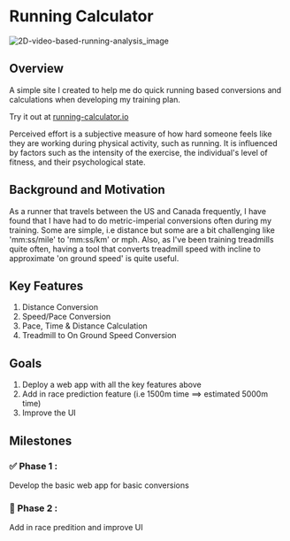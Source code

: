 # Running Calculator

![2D-video-based-running-analysis_image](https://user-images.githubusercontent.com/63820705/210619437-82594bae-dd05-4fcb-bc5c-ffdd94179c56.png)

## Overview
A simple site I created to help me do quick running based conversions and calculations when developing my training plan.

Try it out at [running-calculator.io](http://running-calculator.io/)


Perceived effort is a subjective measure of how hard someone feels like they are working during physical activity, such as running. It is influenced by factors such as the intensity of the exercise, the individual's level of fitness, and their psychological state.

## Background and Motivation

As a runner that travels between the US and Canada frequently, I have found that I have had to do metric-imperial conversions often during my training. Some are simple, i.e distance but some are a bit challenging like 'mm:ss/mile' to 'mm:ss/km' or mph. Also, as I've been training treadmills quite often, having a tool that converts treadmill speed with incline to approximate 'on ground speed' is quite useful.

## Key Features

1. Distance Conversion
2. Speed/Pace Conversion
3. Pace, Time & Distance Calculation
4. Treadmill to On Ground Speed Conversion

## Goals

1. Deploy a web app with all the key features above
2. Add in race prediction feature (i.e 1500m time ==> estimated 5000m time)
3. Improve the UI


## Milestones

### :white_check_mark: Phase 1 :
Develop the basic web app for basic conversions

### :white_square_button: Phase 2 :
Add in race predition and improve UI 



